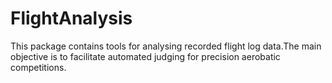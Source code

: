 # FlightAnalysis

This package contains tools for analysing recorded flight log data.The main objective is 
to facilitate automated judging for precision aerobatic competitions. 


